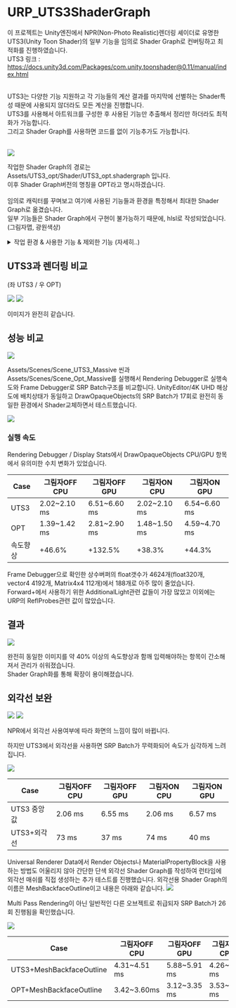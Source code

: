 # URP_UTS3ShaderGraph
이 프로젝트는 Unity엔진에서 NPR(Non-Photo Realistic)렌더링 셰이더로 유명한 UTS3(Unity Toon Shader)의 일부 기능을 임의로 Shader Graph로 컨버팅하고 최적화를 진행하였습니다.<br>
UTS3 링크 : https://docs.unity3d.com/Packages/com.unity.toonshader@0.11/manual/index.html <br>
<br>

UTS3는 다양한 기능 지원하고 각 기능들의 계산 결과를 마지막에 선별하는 Shader특성 때문에 사용되지 않더라도 모든 계산을 진행합니다.<br>
UTS3를 사용해서 아트워크를 구성한 후 사용된 기능만 추출해서 정리만 하더라도 최적화가 가능합니다.<br>
그리고 Shader Graph를 사용하면 코드를 없이 기능추가도 가능합니다.<br>
<br>

<img src="https://github.com/haiun/URP_UTS3ShaderGraph/blob/main/ReadmeImage/shadergraph.png?raw=true"/>

작업한 Shader Graph의 경로는 Assets/UTS3_opt/Shader/UTS3_opt.shadergraph 입니다.<br>
이후 Shader Graph버전의 명칭을 OPT라고 명시하겠습니다.<br>
<br>
임의로 캐릭터를 꾸며보고 여기에 사용된 기능들과 환경을 특정해서 최대한 Shader Graph로 옮겼습니다.<br>
일부 기능들은 Shader Graph에서 구현이 불가능하기 때문에, hlsl로 작성되었습니다. (그림자맵, 광원색상)<br>

<details>
  <summary>작업 환경 & 사용한 기능 & 제외한 기능 (자세히..)</summary>
  
작업 환경 : Unity6 (6000.0.41f1), URP, 포워드렌더링, Cascade Shadow Map, 메인광원1개

사용한 기능
- Three Color Map and Control Map Settings
  - Base Map
  - Normal Map
- Shading Steps and Feather Settings
  - Base Color Step & Feather
  - Shading Color Step & Feather
- Highlight Settings
  - Highlight Power
  - Specular Mode Soft Only
- Rim Light
  - Color & Level

제외한 기능
- Outline Settings
- Material Capture Settings
- Emission Settings
- Angel Ring Projection Settings
- Metaverse Settings
</details>

## UTS3과 렌더링 비교



(좌 UTS3 / 우 OPT)

<img src="https://github.com/haiun/URP_UTS3ShaderGraph/blob/main/ReadmeImage/comp_no_shadow.gif?raw=true"/>
<img src="https://github.com/haiun/URP_UTS3ShaderGraph/blob/main/ReadmeImage/comp_shadow.gif?raw=true"/>

이미지가 완전히 같습니다.

## 성능 비교

<img src="https://github.com/haiun/URP_UTS3ShaderGraph/blob/main/ReadmeImage/speed_test.png?raw=true"/>

Assets/Scenes/Scene_UTS3_Massive 씬과 Assets/Scenes/Scene_Opt_Massive를 실행해서 Rendering Debugger로 실행속도와 Frame Debugger로 SRP Batch구조를 비교합니다.
UnityEditor/4K UHD 해상도에 배치상태가 동일하고 DrawOpaqueObjects의 SRP Batch가 17회로 완전히 동일한 환경에서 Shader교체하면서 테스트했습니다.

<img src="https://github.com/haiun/URP_UTS3ShaderGraph/blob/main/ReadmeImage/srp_batch_17.gif?raw=true"/>

### 실행 속도

Rendering Debugger / Display Stats에서 DrawOpaqueObjects CPU/GPU 항목에서 유의미한 수치 변화가 있었습니다.

| Case | 그림자OFF CPU | 그림자OFF GPU | 그림자ON CPU | 그림자ON GPU |
| ------ | ------ | ------| ------ | ------ |
| UTS3 | 2.02~2.10 ms | 6.51~6.60 ms | 2.02~2.10 ms | 6.54~6.60 ms |
| OPT | 1.39~1.42 ms | 2.81~2.90 ms | 1.48~1.50 ms | 4.59~4.70 ms |
| 속도향상 | +46.6% | +132.5% | +38.3% | +44.3% |

Frame Debugger으로 확인한 상수버퍼의 float갯수가 4624개(float320개, vector4 4192개, Matrix4x4 112개)에서 188개로 아주 많이 줄었습니다.<br>
Forward+에서 사용하기 위한 AdditionalLight관련 값들이 가장 많았고 이외에는 URP의 ReflProbes관련 값이 많았습니다.<br>

## 결과

<img src="https://github.com/haiun/URP_UTS3ShaderGraph/blob/main/ReadmeImage/K-005.png?raw=true"/>

완전히 동일한 이미지를 약 40% 이상의 속도향상과 함깨 입력해야하는 항목이 간소해져서 관리가 쉬워졌습니다.<br>
Shader Graph화를 통해 확장이 용이해졌습니다.<br>


## 외각선 보완


<img src="https://github.com/haiun/URP_UTS3ShaderGraph/blob/main/ReadmeImage/simple_outline.gif?raw=true"/>
<img src="https://github.com/haiun/URP_UTS3ShaderGraph/blob/main/ReadmeImage/simple_outline_shadow.gif?raw=true"/>


NPR에서 외각선 사용여부에 따라 화면의 느낌이 많이 바뀝니다.<br>

하지만 UTS3에서 외각선을 사용하면 SRP Batch가 무력화되어 속도가 심각하게 느려집니다.<br>

<img src="https://github.com/haiun/URP_UTS3ShaderGraph/blob/main/ReadmeImage/srp_batch_failed_outline.gif?raw=true"/>

| Case | 그림자OFF CPU | 그림자OFF GPU | 그림자ON CPU | 그림자ON GPU |
| ------ | ------ | ------| ------ | ------ |
| UTS3 중앙값 | 2.06 ms | 6.55 ms | 2.06 ms | 6.57 ms |
| UTS3+외각선 | 73 ms | 37 ms | 74 ms | 40 ms |

Universal Renderer Data에서 Render Objects나 MaterialPropertyBlock을 사용하는 방법도 어울리지 않아 간단한 단색 외각선 Shader Graph를 작성하여 런타임에 외각선 매쉬를 직접 생성하는 추가 테스트를 진행했습니다.
외각선용 Shader Graph의 이름은 MeshBackfaceOutline이고 내용은 아래와 같습니다.
<img src="https://github.com/haiun/URP_UTS3ShaderGraph/blob/main/ReadmeImage/K-006.png?raw=true"/>

Multi Pass Rendering이 아닌 일반적인 다른 오브젝트로 취급되자 SRP Batch가 26회 진행됨을 확인했습니다.

<img src="https://github.com/haiun/URP_UTS3ShaderGraph/blob/main/ReadmeImage/srp_batch_outline.gif?raw=true"/>

| Case | 그림자OFF CPU | 그림자OFF GPU | 그림자ON CPU | 그림자ON GPU |
| ------ | ------ | ------| ------ | ------ |
| UTS3+MeshBackfaceOutline | 4.31~4.51 ms | 5.88~5.91 ms | 4.26~4.63 ms | 5.82~5.89 ms |
| OPT+MeshBackfaceOutline | 3.42~3.60ms | 3.12~3.35 ms | 3.53~3.73 ms | 3.18~3.31 ms |
